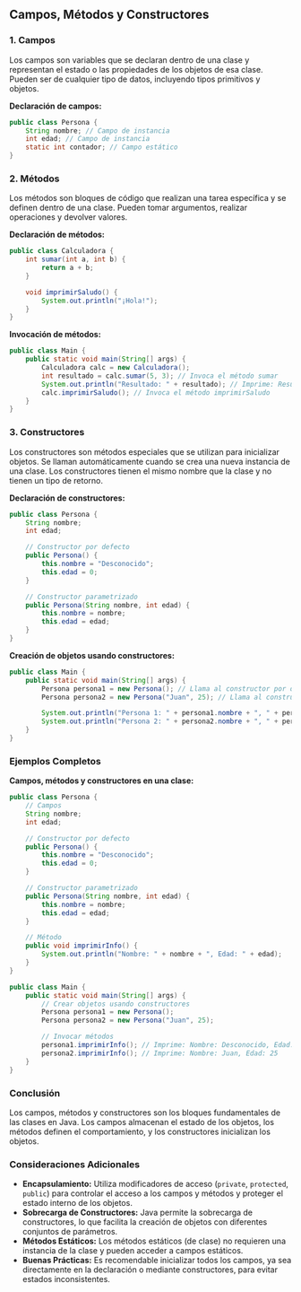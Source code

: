 ## Campos, Métodos y Constructores

### 1. Campos

Los campos son variables que se declaran dentro de una clase y representan el estado o las propiedades de los objetos de esa clase. Pueden ser de cualquier tipo de datos, incluyendo tipos primitivos y objetos.

**Declaración de campos:**
```java
public class Persona {
    String nombre; // Campo de instancia
    int edad; // Campo de instancia
    static int contador; // Campo estático
}
```
### 2. Métodos

Los métodos son bloques de código que realizan una tarea específica y se definen dentro de una clase. Pueden tomar argumentos, realizar operaciones y devolver valores.

**Declaración de métodos:**
```java
public class Calculadora {
    int sumar(int a, int b) {
        return a + b;
    }

    void imprimirSaludo() {
        System.out.println("¡Hola!");
    }
}
```
**Invocación de métodos:**
```java
public class Main {
    public static void main(String[] args) {
        Calculadora calc = new Calculadora();
        int resultado = calc.sumar(5, 3); // Invoca el método sumar
        System.out.println("Resultado: " + resultado); // Imprime: Resultado: 8
        calc.imprimirSaludo(); // Invoca el método imprimirSaludo
    }
}
```
### 3. Constructores

Los constructores son métodos especiales que se utilizan para inicializar objetos. Se llaman automáticamente cuando se crea una nueva instancia de una clase. Los constructores tienen el mismo nombre que la clase y no tienen un tipo de retorno.

**Declaración de constructores:**
```java
public class Persona {
    String nombre;
    int edad;

    // Constructor por defecto
    public Persona() {
        this.nombre = "Desconocido";
        this.edad = 0;
    }

    // Constructor parametrizado
    public Persona(String nombre, int edad) {
        this.nombre = nombre;
        this.edad = edad;
    }
}
```
**Creación de objetos usando constructores:**
```java
public class Main {
    public static void main(String[] args) {
        Persona persona1 = new Persona(); // Llama al constructor por defecto
        Persona persona2 = new Persona("Juan", 25); // Llama al constructor parametrizado

        System.out.println("Persona 1: " + persona1.nombre + ", " + persona1.edad); // Imprime: Persona 1: Desconocido, 0
        System.out.println("Persona 2: " + persona2.nombre + ", " + persona2.edad); // Imprime: Persona 2: Juan, 25
    }
}
```
### Ejemplos Completos

**Campos, métodos y constructores en una clase:**

```java
public class Persona {
    // Campos
    String nombre;
    int edad;

    // Constructor por defecto
    public Persona() {
        this.nombre = "Desconocido";
        this.edad = 0;
    }

    // Constructor parametrizado
    public Persona(String nombre, int edad) {
        this.nombre = nombre;
        this.edad = edad;
    }

    // Método
    public void imprimirInfo() {
        System.out.println("Nombre: " + nombre + ", Edad: " + edad);
    }
}

public class Main {
    public static void main(String[] args) {
        // Crear objetos usando constructores
        Persona persona1 = new Persona();
        Persona persona2 = new Persona("Juan", 25);

        // Invocar métodos
        persona1.imprimirInfo(); // Imprime: Nombre: Desconocido, Edad: 0
        persona2.imprimirInfo(); // Imprime: Nombre: Juan, Edad: 25
    }
}
```

### Conclusión

Los campos, métodos y constructores son los bloques fundamentales de las clases en Java. Los campos almacenan el estado de los objetos, los métodos definen el comportamiento, y los constructores inicializan los objetos.

### Consideraciones Adicionales

- **Encapsulamiento:** Utiliza modificadores de acceso (`private`, `protected`, `public`) para controlar el acceso a los campos y métodos y proteger el estado interno de los objetos.
- **Sobrecarga de Constructores:** Java permite la sobrecarga de constructores, lo que facilita la creación de objetos con diferentes conjuntos de parámetros.
- **Métodos Estáticos:** Los métodos estáticos (de clase) no requieren una instancia de la clase y pueden acceder a campos estáticos.
- **Buenas Prácticas:** Es recomendable inicializar todos los campos, ya sea directamente en la declaración o mediante constructores, para evitar estados inconsistentes.
